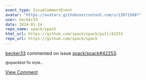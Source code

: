 ```yaml
---
event_type: IssueCommentEvent
avatar: "https://avatars.githubusercontent.com/u/13971568?"
user: becker33
date: 2024-01-24
repo_name: spack/spack
html_url: https://github.com/spack/spack/pull/42253
repo_url: https://github.com/spack/spack
---
```


<a href='https://github.com/becker33' target='_blank'>becker33</a> commented on issue <a href='https://github.com/spack/spack/pull/42253' target='_blank'>spack/spack#42253</a>.

<small>@spackbot fix style...</small>

<a href='https://github.com/spack/spack/pull/42253' target='_blank'>View Comment</a>